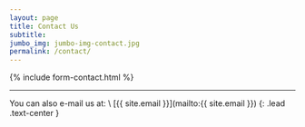 ```yaml
---
layout: page
title: Contact Us
subtitle:
jumbo_img: jumbo-img-contact.jpg
permalink: /contact/
---
```


{% include form-contact.html %}

<hr>

You can also e-mail us at: \\
[{{ site.email }}](mailto:{{ site.email }})
{: .lead .text-center }
